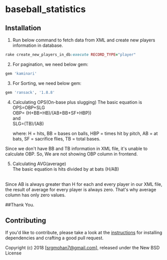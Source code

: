 # baseball_statistics

## Installation

1. Run below command to fetch data from XML and create new players information in database.
  ```ruby
  rake create_new_players_in_db:execute RECORD_TYPE="player"
  ```

2. For pagination, we need below gem:
  ```ruby
  gem 'kaminari'
  ```

3. For Sorting, we need below gem:
  ```ruby
  gem 'ransack', '1.8.8'
  ```

4. Calculating OPS(On-base plus slugging)
  The basic equation is <br />
  OPS=OBP+SLG <br />
  OBP= (H+BB+HB)/(AB+BB+SF+HBP))<br />
  and<br />
  SLG=(TB)/(AB)<br />

    where:
    H = hits, 
    BB = bases on balls,
    HBP = times hit by pitch,
    AB = at bats,
    SF = sacrifice flies,
    TB = total bases.
    
  Since we don't have BB and TB information in XML file, it's unable to calculate OBP. So, We are not showing OBP column in frontend.
  
 5. Calculating AVG(average)<br />
   The basic equation is hits divided by at bats (H/AB)
   <br />
   Since AB is always greater than H for each and every player in our XML file, the result of average for every player is always zero. That's why average column has only zero values.
   
   
   ##Thank You.


## Contributing

If you'd like to contribute, please take a look at the
[instructions](CONTRIBUTING.md) for installing dependencies and crafting a good
pull request.

Copyright (c) 2018 [srgmohan7@gmail.com], released under the New BSD License

